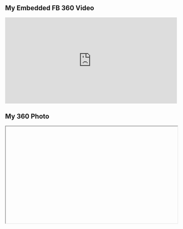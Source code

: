 ## My Embedded FB 360 Video
<iframe src="https://www.facebook.com/plugins/video.php?href=https%3A%2F%2Fwww.facebook.com%2Fnatgeo%2Fvideos%2F10153448180938951%2F&show_text=0&width=560" width="560" height="280" style="border:none;overflow:hidden" scrolling="no" frameborder="0" allowTransparency="true" allowFullScreen="true"></iframe>

## My 360 Photo

<iframe width="560" height="315">
  <script src="//360.vizor.io/scripts/embed.js" data-vizorurl="https://360.vizor.io/embed/v/gda" ></script>
</iframe>
